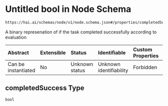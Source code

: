 # Untitled bool in Node Schema

```txt
https://hai.ai/schemas/node/v1/node.schema.json#/properties/completedSuccess
```

A binary represenation of if the task completed successfully according to evaluation

| Abstract            | Extensible | Status         | Identifiable            | Custom Properties | Additional Properties | Access Restrictions | Defined In                                                                          |
| :------------------ | :--------- | :------------- | :---------------------- | :---------------- | :-------------------- | :------------------ | :---------------------------------------------------------------------------------- |
| Can be instantiated | No         | Unknown status | Unknown identifiability | Forbidden         | Allowed               | none                | [node.schema.json\*](../../schemas/node/v1/node.schema.json "open original schema") |

## completedSuccess Type

`bool`
